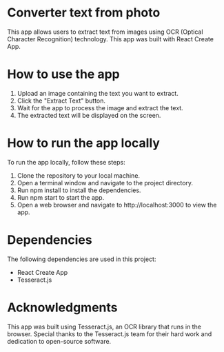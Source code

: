 # Converter text from photo

This app allows users to extract text from images using OCR (Optical Character Recognition) technology. This app was built with React Create App.

# How to use the app
1. Upload an image containing the text you want to extract.
2. Click the "Extract Text" button.
3. Wait for the app to process the image and extract the text.
4. The extracted text will be displayed on the screen.

# How to run the app locally
To run the app locally, follow these steps:

1. Clone the repository to your local machine.
2. Open a terminal window and navigate to the project directory.
3. Run npm install to install the dependencies.
4. Run npm start to start the app.
5. Open a web browser and navigate to http://localhost:3000 to view the app.

# Dependencies
The following dependencies are used in this project:

- React Create App
- Tesseract.js

# Acknowledgments
This app was built using Tesseract.js, an OCR library that runs in the browser. Special thanks to the Tesseract.js team for their hard work and dedication to open-source software.